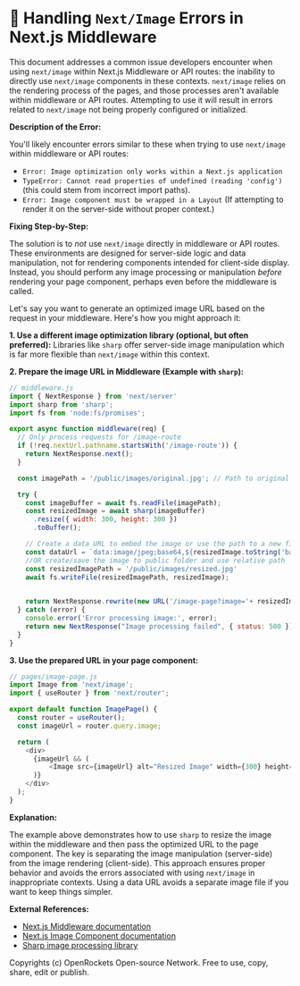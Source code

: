 # 🐞 Handling `Next/Image` Errors in Next.js Middleware


This document addresses a common issue developers encounter when using `next/image` within Next.js Middleware or API routes:  the inability to directly use `next/image` components in these contexts.  `next/image` relies on the rendering process of the pages, and those processes aren't available within middleware or API routes.  Attempting to use it will result in errors related to `next/image` not being properly configured or initialized.

**Description of the Error:**

You'll likely encounter errors similar to these when trying to use `next/image` within middleware or API routes:

* `Error: Image optimization only works within a Next.js application`
*  `TypeError: Cannot read properties of undefined (reading 'config')` (this could stem from incorrect import paths).
*  `Error: Image component must be wrapped in a Layout` (If attempting to render it on the server-side without proper context.)


**Fixing Step-by-Step:**

The solution is to *not* use `next/image` directly in middleware or API routes. These environments are designed for server-side logic and data manipulation, not for rendering components intended for client-side display.  Instead, you should perform any image processing or manipulation *before* rendering your page component, perhaps even before the middleware is called.

Let's say you want to generate an optimized image URL based on the request in your middleware.  Here's how you might approach it:


**1.  Use a different image optimization library (optional, but often preferred):**  Libraries like `sharp` offer server-side image manipulation which is far more flexible than `next/image` within this context.

**2.  Prepare the image URL in Middleware (Example with `sharp`):**

```javascript
// middleware.js
import { NextResponse } from 'next/server'
import sharp from 'sharp';
import fs from 'node:fs/promises';

export async function middleware(req) {
  // Only process requests for /image-route
  if (!req.nextUrl.pathname.startsWith('/image-route')) {
    return NextResponse.next();
  }

  const imagePath = '/public/images/original.jpg'; // Path to original image

  try {
    const imageBuffer = await fs.readFile(imagePath);
    const resizedImage = await sharp(imageBuffer)
      .resize({ width: 300, height: 300 })
      .toBuffer();

    // Create a data URL to embed the image or use the path to a new file
    const dataUrl = `data:image/jpeg;base64,${resizedImage.toString('base64')}`;
    //OR create/save the image to public folder and use relative path
    const resizedImagePath = '/public/images/resized.jpg'
    await fs.writeFile(resizedImagePath, resizedImage);
    

    return NextResponse.rewrite(new URL('/image-page?image='+ resizedImagePath, req.url)); //redirect to page with image URL
  } catch (error) {
    console.error('Error processing image:', error);
    return new NextResponse("Image processing failed", { status: 500 });
  }
}
```

**3.  Use the prepared URL in your page component:**

```javascript
// pages/image-page.js
import Image from 'next/image';
import { useRouter } from 'next/router';

export default function ImagePage() {
  const router = useRouter();
  const imageUrl = router.query.image;

  return (
    <div>
      {imageUrl && (
          <Image src={imageUrl} alt="Resized Image" width={300} height={300} />
      )}
    </div>
  );
}

```

**Explanation:**

The example above demonstrates how to use `sharp` to resize the image within the middleware and then pass the optimized URL to the page component.  The key is separating the image manipulation (server-side) from the image rendering (client-side).  This approach ensures proper behavior and avoids the errors associated with using `next/image` in inappropriate contexts.  Using a data URL avoids a separate image file if you want to keep things simpler.


**External References:**

* [Next.js Middleware documentation](https://nextjs.org/docs/app/building-your-application/routing/middleware)
* [Next.js Image Component documentation](https://nextjs.org/docs/basic-features/image-optimization)
* [Sharp image processing library](https://sharp.pixelplumbing.com/)


Copyrights (c) OpenRockets Open-source Network. Free to use, copy, share, edit or publish.

